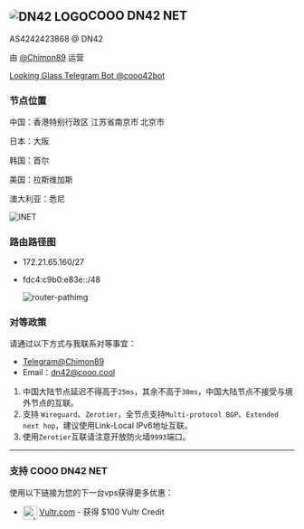 ## <img src="https://dl.chimon.work/img/dn42.png" alt="DN42 LOGO" position="left" style="border-radius: 8px; display: inline-block; vertical-align: middle">COOO DN42 NET

AS4242423868 @ DN42

由 [@Chimon89](https://t.me/Chimon89) 运营

[Looking Glass Telegram Bot @cooo42bot](https://t.me/cooo42bot)

### 节点位置

中国：香港特别行政区 江苏省南京市 北京市

日本：大阪

韩国：首尔

美国：拉斯维加斯

澳大利亚：悉尼



![INET](https://dl.chimon.work/img/cooo_net_inet.png)

### 路由路径图

- 172.21.65.160/27
- fdc4:c9b0:e83e::/48

  ![router-pathimg](https://dl.chimon.work/img/photo_2022-05-31_15-51-54.jpg)

### 对等政策

请通过以下方式与我联系对等事宜：

- [Telegram@Chimon89](https://t.me/Chimon89)
- Email：[dn42@cooo.cool](mailto:dn42@cooo.cool)

1. 中国大陆节点延迟不得高于`25ms`，其余不高于`30ms`，中国大陆节点不接受与境外节点的互联。
2. 支持 `Wireguard`、`Zerotier`，全节点支持`Multi-protocol BGP`、`Extended next hop`，建议使用Link-Local IPv6地址互联。
3. 使用`Zerotier`互联请注意开放防火墙`9993`端口。

---

### 支持 COOO DN42 NET

使用以下链接为您的下一台vps获得更多优惠：

- <img src="https://dl.chimon.work/img/icon_onwhite.png" alt="vultr-ref"  style="width: 25px; display: inline-block; vertical-align: middle"> [Vultr.com](https://www.vultr.com/?ref=9122247-8H) - 获得 $100 Vultr Credit 
